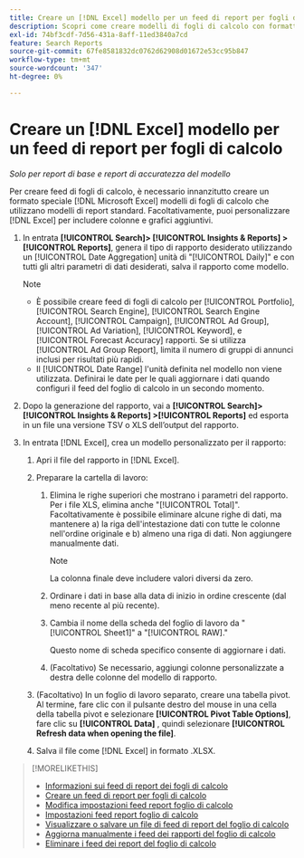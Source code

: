 ```yaml
---
title: Creare un [!DNL Excel] modello per un feed di report per fogli di calcolo
description: Scopri come creare modelli di fogli di calcolo con formattazione speciale.
exl-id: 74bf3cdf-7d56-431a-8aff-11ed3840a7cd
feature: Search Reports
source-git-commit: 67fe8581832dc0762d62908d01672e53cc95b847
workflow-type: tm+mt
source-wordcount: '347'
ht-degree: 0%

---
```


# Creare un [!DNL Excel] modello per un feed di report per fogli di calcolo

*Solo per report di base e report di accuratezza del modello*

Per creare feed di fogli di calcolo, è necessario innanzitutto creare un formato speciale [!DNL Microsoft Excel] modelli di fogli di calcolo che utilizzano modelli di report standard. Facoltativamente, puoi personalizzare [!DNL Excel] per includere colonne e grafici aggiuntivi.

1. In entrata **[!UICONTROL Search]> [!UICONTROL Insights & Reports] >[!UICONTROL Reports]**, genera il tipo di rapporto desiderato utilizzando un [!UICONTROL Date Aggregation] unità di &quot;[!UICONTROL Daily]&quot; e con tutti gli altri parametri di dati desiderati, salva il rapporto come modello.

   >[!NOTE]
   >
   > * È possibile creare feed di fogli di calcolo per [!UICONTROL Portfolio], [!UICONTROL Search Engine], [!UICONTROL Search Engine Account], [!UICONTROL Campaign], [!UICONTROL Ad Group], [!UICONTROL Ad Variation], [!UICONTROL Keyword], e [!UICONTROL Forecast Accuracy] rapporti. Se si utilizza [!UICONTROL Ad Group Report], limita il numero di gruppi di annunci inclusi per risultati più rapidi.
   > * Il [!UICONTROL Date Range] l&#39;unità definita nel modello non viene utilizzata. Definirai le date per le quali aggiornare i dati quando configuri il feed del foglio di calcolo in un secondo momento.

1. Dopo la generazione del rapporto, vai a **[!UICONTROL Search]> [!UICONTROL Insights & Reports] >[!UICONTROL Reports]** ed esporta in un file una versione TSV o XLS dell’output del rapporto.

1. In entrata [!DNL Excel], crea un modello personalizzato per il rapporto:

   1. Apri il file del rapporto in [!DNL Excel].

   1. Preparare la cartella di lavoro:

      1. Elimina le righe superiori che mostrano i parametri del rapporto. Per i file XLS, elimina anche &quot;[!UICONTROL Total]&quot;. Facoltativamente è possibile eliminare alcune righe di dati, ma mantenere a) la riga dell&#39;intestazione dati con tutte le colonne nell&#39;ordine originale e b) almeno una riga di dati. Non aggiungere manualmente dati.

         >[!NOTE]
         >
         > La colonna finale deve includere valori diversi da zero.

      2. Ordinare i dati in base alla data di inizio in ordine crescente (dal meno recente al più recente).

      3. Cambia il nome della scheda del foglio di lavoro da &quot;[!UICONTROL Sheet1]&quot; a &quot;[!UICONTROL RAW].&quot;

         Questo nome di scheda specifico consente di aggiornare i dati.

      4. (Facoltativo) Se necessario, aggiungi colonne personalizzate a destra delle colonne del modello di rapporto.

   1. (Facoltativo) In un foglio di lavoro separato, creare una tabella pivot. Al termine, fare clic con il pulsante destro del mouse in una cella della tabella pivot e selezionare **[!UICONTROL Pivot Table Options]**, fare clic su **[!UICONTROL Data]** , quindi selezionare **[!UICONTROL Refresh data when opening the file]**.

   1. Salva il file come [!DNL Excel] in formato .XLSX.

>[!MORELIKETHIS]
>
>* [Informazioni sui feed di report dei fogli di calcolo](spreadsheet-feed-about.md)
>* [Creare un feed di report per fogli di calcolo](spreadsheet-feed-create.md)
>* [Modifica impostazioni feed report foglio di calcolo](spreadsheet-feed-edit.md)
>* [Impostazioni feed report foglio di calcolo](spreadsheet-feed-settings.md)
>* [Visualizzare o salvare un file di feed di report del foglio di calcolo](spreadsheet-feed-view-or-save.md)
>* [Aggiorna manualmente i feed dei rapporti del foglio di calcolo](spreadsheet-feed-refresh.md)
>* [Eliminare i feed dei report del foglio di calcolo](spreadsheet-feed-delete.md)
